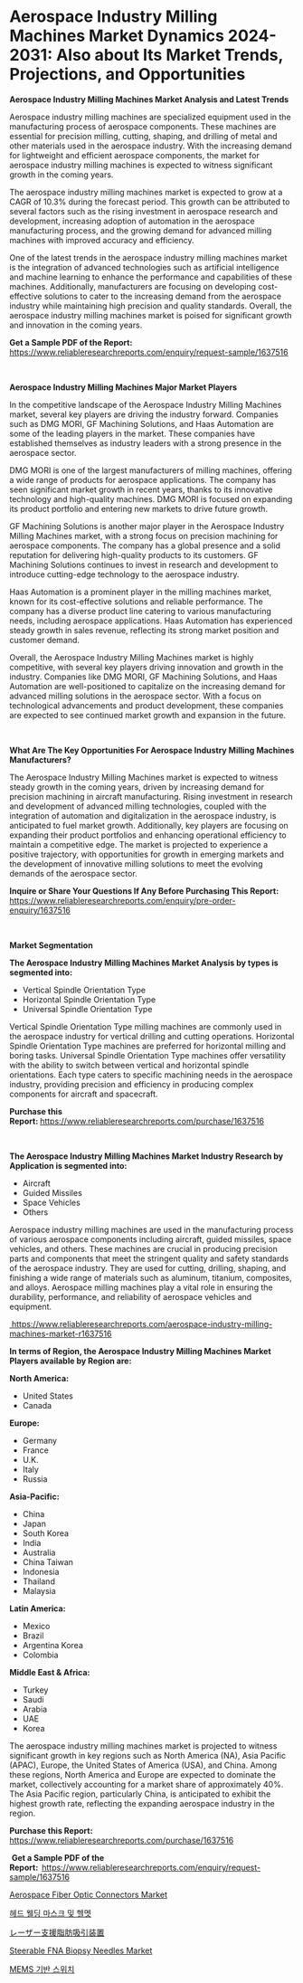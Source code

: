 <p><h1>Aerospace Industry Milling Machines Market Dynamics 2024-2031: Also about Its Market Trends, Projections, and Opportunities</h1></p><p><strong>Aerospace Industry Milling Machines Market Analysis and Latest Trends</strong></p>
<p><p>Aerospace industry milling machines are specialized equipment used in the manufacturing process of aerospace components. These machines are essential for precision milling, cutting, shaping, and drilling of metal and other materials used in the aerospace industry. With the increasing demand for lightweight and efficient aerospace components, the market for aerospace industry milling machines is expected to witness significant growth in the coming years.</p><p>The aerospace industry milling machines market is expected to grow at a CAGR of 10.3% during the forecast period. This growth can be attributed to several factors such as the rising investment in aerospace research and development, increasing adoption of automation in the aerospace manufacturing process, and the growing demand for advanced milling machines with improved accuracy and efficiency.</p><p>One of the latest trends in the aerospace industry milling machines market is the integration of advanced technologies such as artificial intelligence and machine learning to enhance the performance and capabilities of these machines. Additionally, manufacturers are focusing on developing cost-effective solutions to cater to the increasing demand from the aerospace industry while maintaining high precision and quality standards. Overall, the aerospace industry milling machines market is poised for significant growth and innovation in the coming years.</p></p>
<p><strong>Get a Sample PDF of the Report:&nbsp;</strong> <a href="https://www.reliableresearchreports.com/enquiry/request-sample/1637516">https://www.reliableresearchreports.com/enquiry/request-sample/1637516</a></p>
<p>&nbsp;</p>
<p><strong>Aerospace Industry Milling Machines Major Market Players</strong></p>
<p><p>In the competitive landscape of the Aerospace Industry Milling Machines market, several key players are driving the industry forward. Companies such as DMG MORI, GF Machining Solutions, and Haas Automation are some of the leading players in the market. These companies have established themselves as industry leaders with a strong presence in the aerospace sector.</p><p>DMG MORI is one of the largest manufacturers of milling machines, offering a wide range of products for aerospace applications. The company has seen significant market growth in recent years, thanks to its innovative technology and high-quality machines. DMG MORI is focused on expanding its product portfolio and entering new markets to drive future growth.</p><p>GF Machining Solutions is another major player in the Aerospace Industry Milling Machines market, with a strong focus on precision machining for aerospace components. The company has a global presence and a solid reputation for delivering high-quality products to its customers. GF Machining Solutions continues to invest in research and development to introduce cutting-edge technology to the aerospace industry.</p><p>Haas Automation is a prominent player in the milling machines market, known for its cost-effective solutions and reliable performance. The company has a diverse product line catering to various manufacturing needs, including aerospace applications. Haas Automation has experienced steady growth in sales revenue, reflecting its strong market position and customer demand.</p><p>Overall, the Aerospace Industry Milling Machines market is highly competitive, with several key players driving innovation and growth in the industry. Companies like DMG MORI, GF Machining Solutions, and Haas Automation are well-positioned to capitalize on the increasing demand for advanced milling solutions in the aerospace sector. With a focus on technological advancements and product development, these companies are expected to see continued market growth and expansion in the future.</p></p>
<p>&nbsp;</p>
<p><strong>What Are The Key Opportunities For Aerospace Industry Milling Machines Manufacturers?</strong></p>
<p><p>The Aerospace Industry Milling Machines market is expected to witness steady growth in the coming years, driven by increasing demand for precision machining in aircraft manufacturing. Rising investment in research and development of advanced milling technologies, coupled with the integration of automation and digitalization in the aerospace industry, is anticipated to fuel market growth. Additionally, key players are focusing on expanding their product portfolios and enhancing operational efficiency to maintain a competitive edge. The market is projected to experience a positive trajectory, with opportunities for growth in emerging markets and the development of innovative milling solutions to meet the evolving demands of the aerospace sector.</p></p>
<p><strong>Inquire or Share Your Questions If Any Before Purchasing This Report:</strong> <a href="https://www.reliableresearchreports.com/enquiry/pre-order-enquiry/1637516">https://www.reliableresearchreports.com/enquiry/pre-order-enquiry/1637516</a></p>
<p>&nbsp;</p>
<p><strong>Market Segmentation</strong></p>
<p><strong>The Aerospace Industry Milling Machines Market Analysis by types is segmented into:</strong></p>
<p><ul><li>Vertical Spindle Orientation Type</li><li>Horizontal Spindle Orientation Type</li><li>Universal Spindle Orientation Type</li></ul></p>
<p><p>Vertical Spindle Orientation Type milling machines are commonly used in the aerospace industry for vertical drilling and cutting operations. Horizontal Spindle Orientation Type machines are preferred for horizontal milling and boring tasks. Universal Spindle Orientation Type machines offer versatility with the ability to switch between vertical and horizontal spindle orientations. Each type caters to specific machining needs in the aerospace industry, providing precision and efficiency in producing complex components for aircraft and spacecraft.</p></p>
<p><strong>Purchase this Report:&nbsp;</strong><a href="https://www.reliableresearchreports.com/purchase/1637516">https://www.reliableresearchreports.com/purchase/1637516</a></p>
<p>&nbsp;</p>
<p><strong>The Aerospace Industry Milling Machines Market Industry Research by Application is segmented into:</strong></p>
<p><ul><li>Aircraft</li><li>Guided Missiles</li><li>Space Vehicles</li><li>Others</li></ul></p>
<p><p>Aerospace industry milling machines are used in the manufacturing process of various aerospace components including aircraft, guided missiles, space vehicles, and others. These machines are crucial in producing precision parts and components that meet the stringent quality and safety standards of the aerospace industry. They are used for cutting, drilling, shaping, and finishing a wide range of materials such as aluminum, titanium, composites, and alloys. Aerospace milling machines play a vital role in ensuring the durability, performance, and reliability of aerospace vehicles and equipment.</p></p>
<p><a href="https://www.reliableresearchreports.com/aerospace-industry-milling-machines-market-r1637516">&nbsp;https://www.reliableresearchreports.com/aerospace-industry-milling-machines-market-r1637516</a></p>
<p><strong>In terms of Region, the Aerospace Industry Milling Machines Market Players available by Region are:</strong></p>
<p>
    <p> <strong> North America: </strong>
        <ul>
            <li>United States</li>
            <li>Canada</li>
        </ul>
        </p> 
    <p> <strong> Europe: </strong>
        <ul>
            <li>Germany</li>
            <li>France</li>
            <li>U.K.</li>
            <li>Italy</li>
            <li>Russia</li>
        </ul>
        </p> 
    <p> <strong> Asia-Pacific: </strong>
        <ul>
            <li>China</li>
            <li>Japan</li>
            <li>South Korea</li>
            <li>India</li>
            <li>Australia</li>
            <li>China Taiwan</li>
            <li>Indonesia</li>
            <li>Thailand</li>
            <li>Malaysia</li>
        </ul>
        </p> 
    <p> <strong> Latin America: </strong>
        <ul>
            <li>Mexico</li>
            <li>Brazil</li>
            <li>Argentina Korea</li>
            <li>Colombia</li>
        </ul>
        </p> 
    <p> <strong> Middle East & Africa: </strong>
        <ul>
            <li>Turkey</li>
            <li>Saudi</li>
            <li>Arabia</li>
            <li>UAE</li>
            <li>Korea</li>
        </ul>
    </p>
    </p>
<p><p>The aerospace industry milling machines market is projected to witness significant growth in key regions such as North America (NA), Asia Pacific (APAC), Europe, the United States of America (USA), and China. Among these regions, North America and Europe are expected to dominate the market, collectively accounting for a market share of approximately 40%. The Asia Pacific region, particularly China, is anticipated to exhibit the highest growth rate, reflecting the expanding aerospace industry in the region.</p></p>
<p><strong>Purchase this Report: </strong><a href="https://www.reliableresearchreports.com/purchase/1637516">https://www.reliableresearchreports.com/purchase/1637516</a></p>
<p>&nbsp;<strong>Get a Sample PDF of the Report:&nbsp;&nbsp;</strong><a href="https://www.reliableresearchreports.com/enquiry/request-sample/1637516">https://www.reliableresearchreports.com/enquiry/request-sample/1637516</a></p>
<p><strong></strong></p>
<p><p><a href="https://github.com/Whitneyboyettebo9kiw7yr13/Market-Research-Report-List-2/blob/main/aerospace-fiber-optic-connectors-market.md">Aerospace Fiber Optic Connectors Market</a></p><p><a href="https://medium.com/@koreycrooks2022/%ED%97%A4%EB%93%9C-%EC%9B%B0%EB%94%A9-%EB%A7%88%EC%8A%A4%ED%81%AC-%EB%B0%8F-%ED%97%AC%EB%A9%A7-%EC%8B%9C%EC%9E%A5-%EC%84%B1%EA%B3%B5%EC%A0%81%EC%9D%B8-%EB%B9%84%EC%A6%88%EB%8B%88%EC%8A%A4-%EC%A0%84%EB%9E%B5%EC%9D%98-%EC%97%B4%EC%87%A0-2031%EB%85%84%EA%B9%8C%EC%A7%80%EC%9D%98-%EC%98%88%EC%B8%A1-5bca796434cb">헤드 웰딩 마스크 및 헬멧</a></p><p><a href="https://github.com/joaejkdzgyljvo6/Market-Research-Report-List-2/blob/main/5262662100288.md">レーザー支援脂肪吸引装置</a></p><p><a href="https://github.com/sonuprakash1/Market-Research-Report-List-2/blob/main/steerable-fna-biopsy-needles-market.md">Steerable FNA Biopsy Needles Market</a></p><p><a href="https://medium.com/@louiealtenwerth/mems-%EA%B8%B0%EB%B0%98-%EC%8A%A4%EC%9C%84%EC%B9%98-%EC%8B%9C%EC%9E%A5-%EA%B7%9C%EB%AA%A8%EB%8A%94-%EA%B8%80%EB%A1%9C%EB%B2%8C-%EC%82%B0%EC%97%85%EC%97%90%EC%84%9C-%EA%B0%80%EC%9E%A5-%EC%A2%8B%EC%9D%80-%EB%A7%88%EC%BC%80%ED%8C%85-%EC%B1%84%EB%84%90%EC%9D%84-%EB%B3%B4%EC%97%AC%EC%A4%8D%EB%8B%88%EB%8B%A4-d99fed6def8e">MEMS 기반 스위치</a></p></p>